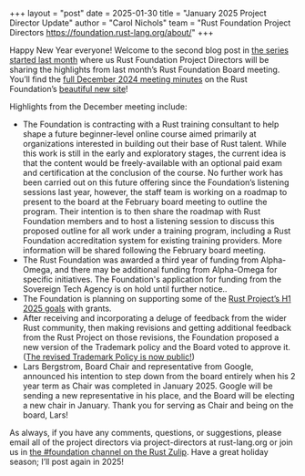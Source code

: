 +++
layout = "post"
date = 2025-01-30
title = "January 2025 Project Director Update"
author = "Carol Nichols"
team = "Rust Foundation Project Directors <https://foundation.rust-lang.org/about/>"
+++

Happy New Year everyone! Welcome to the second blog post in [the series started last month](https://blog.rust-lang.org/inside-rust/2024/12/17/project-director-update.html) where us Rust Foundation Project Directors will be sharing the highlights from last month’s Rust Foundation Board meeting. You’ll find the [full December 2024 meeting minutes](https://rustfoundation.org/resource/december-board-minutes/) on the Rust Foundation’s [beautiful new site](https://rustfoundation.org/policies-resources/#minutes)!

Highlights from the December meeting include:

* The Foundation is contracting with a Rust training consultant to help shape a future beginner-level online course aimed primarily at organizations interested in building out their base of Rust talent. While this work is still in the early and exploratory stages, the current idea is that the content would be freely-available with an optional paid exam and certification at the conclusion of the course. No further work has been carried out on this future offering since the Foundation’s listening sessions last year, however, the staff team is working on a roadmap to present to the board at the February board meeting to outline the program. Their intention is to then share the roadmap with Rust Foundation members and to host a listening session to discuss this proposed outline for all work under a training program, including a Rust Foundation accreditation system for existing training providers. More information will be shared following the February board meeting.
* The Rust Foundation was awarded a third year of funding from Alpha-Omega, and there may be additional funding from Alpha-Omega for specific initiatives. The Foundation's application for funding from the Sovereign Tech Agency is on hold until further notice..
* The Foundation is planning on supporting some of the [Rust Project’s H1 2025 goals](https://github.com/rust-lang/rfcs/pull/3764) with grants.
* After receiving and incorporating a deluge of feedback from the wider Rust community, then making revisions and getting additional feedback from the Rust Project on those revisions, the Foundation proposed a new version of the Trademark policy and the Board voted to approve it. ([The revised Trademark Policy is now public\!](https://rustfoundation.org/media/rust-language-trademark-policy-updates-explained/))
* Lars Bergstrom, Board Chair and representative from Google, announced his intention to step down from the board entirely when his 2 year term as Chair was completed in January 2025. Google will be sending a new representative in his place, and the Board will be electing a new chair in January. Thank you for serving as Chair and being on the board, Lars!

As always, if you have any comments, questions, or suggestions, please
email all of the project directors via project-directors at rust-lang.org or join us in [the
#foundation channel on the Rust Zulip][foundation-zulip]. Have a great holiday season; I’ll post
again in 2025!

[foundation-zulip]: https://rust-lang.zulipchat.com/#narrow/channel/335408-foundation
